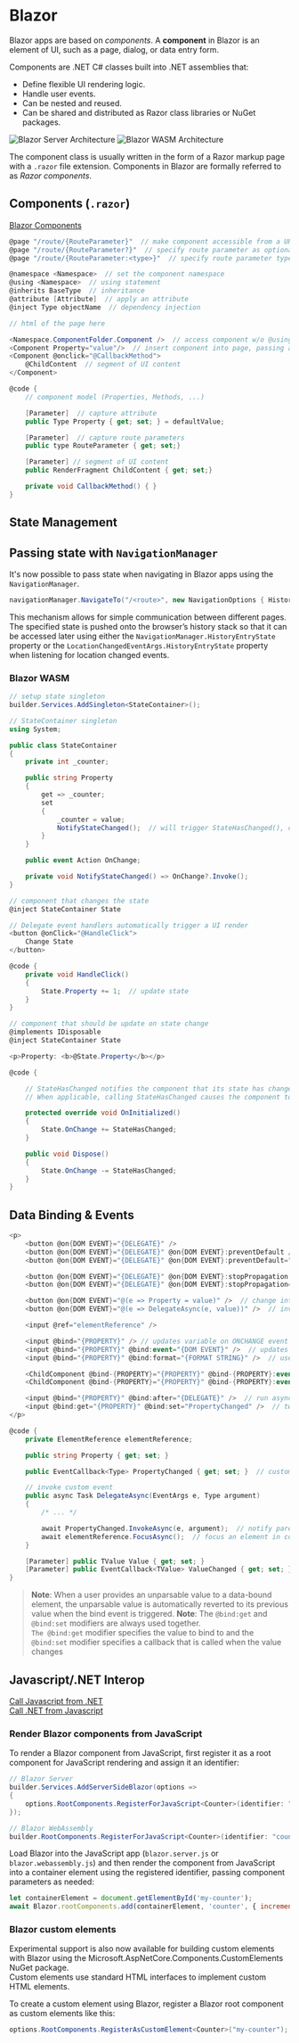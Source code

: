 # Blazor

Blazor apps are based on *components*. A **component** in Blazor is an element of UI, such as a page, dialog, or data entry form.

Components are .NET C# classes built into .NET assemblies that:

- Define flexible UI rendering logic.
- Handle user events.
- Can be nested and reused.
- Can be shared and distributed as Razor class libraries or NuGet packages.

![Blazor Server Architecture](../../../img/dotnet_blazor-server.avif)
![Blazor WASM Architecture](../../../img/dotnet_blazor-webassembly.avif)

The component class is usually written in the form of a Razor markup page with a `.razor` file extension. Components in Blazor are formally referred to as *Razor components*.

## Components (`.razor`)

[Blazor Components](https://docs.microsoft.com/en-us/aspnet/core/blazor/components/)

```cs
@page "/route/{RouteParameter}"  // make component accessible from a URL
@page "/route/{RouteParameter?}"  // specify route parameter as optional
@page "/route/{RouteParameter:<type>}"  // specify route parameter type

@namespace <Namespace>  // set the component namespace
@using <Namespace>  // using statement
@inherits BaseType  // inheritance
@attribute [Attribute]  // apply an attribute
@inject Type objectName  // dependency injection

// html of the page here

<Namespace.ComponentFolder.Component />  // access component w/o @using
<Component Property="value"/>  // insert component into page, passing attributes
<Component @onclick="@CallbackMethod">
    @ChildContent  // segment of UI content
</Component>

@code {
    // component model (Properties, Methods, ...)

    [Parameter]  // capture attribute 
    public Type Property { get; set; } = defaultValue;

    [Parameter]  // capture route parameters
    public type RouteParameter { get; set;}

    [Parameter] // segment of UI content
    public RenderFragment ChildContent { get; set;}

    private void CallbackMethod() { }
}
```

## State Management

## Passing state with `NavigationManager`

It's now possible to pass state when navigating in Blazor apps using the `NavigationManager`.

```cs
navigationManager.NavigateTo("/<route>", new NavigationOptions { HistoryEntryState = value });
```

This mechanism allows for simple communication between different pages. The specified state is pushed onto the browser’s history stack so that it can be accessed later using either the `NavigationManager.HistoryEntryState` property or the `LocationChangedEventArgs.HistoryEntryState` property when listening for location changed events.

### Blazor WASM

```cs
// setup state singleton
builder.Services.AddSingleton<StateContainer>();
```

```cs
// StateContainer singleton
using System;

public class StateContainer
{
    private int _counter;

    public string Property
    {
        get => _counter;
        set
        {
            _counter = value;
            NotifyStateChanged();  // will trigger StateHasChanged(), causing a render 
        }
    }

    public event Action OnChange;

    private void NotifyStateChanged() => OnChange?.Invoke();
}
```

```cs
// component that changes the state
@inject StateContainer State

// Delegate event handlers automatically trigger a UI render
<button @onClick="@HandleClick">
    Change State
</button>

@code {
    private void HandleClick()
    {
        State.Property += 1;  // update state
    }
}
```

```cs
// component that should be update on state change
@implements IDisposable
@inject StateContainer State

<p>Property: <b>@State.Property</b></p>

@code {

    // StateHasChanged notifies the component that its state has changed. 
    // When applicable, calling StateHasChanged causes the component to be rerendered.

    protected override void OnInitialized()
    {
        State.OnChange += StateHasChanged;
    }

    public void Dispose()
    {
        State.OnChange -= StateHasChanged;
    }
}
```

## Data Binding & Events

```cs
<p>
    <button @on{DOM EVENT}="{DELEGATE}" />
    <button @on{DOM EVENT}="{DELEGATE}" @on{DOM EVENT}:preventDefault />  // prevent default action
    <button @on{DOM EVENT}="{DELEGATE}" @on{DOM EVENT}:preventDefault="{CONDITION}" />  // prevent default action if CONDITION is true

    <button @on{DOM EVENT}="{DELEGATE}" @on{DOM EVENT}:stopPropagation />
    <button @on{DOM EVENT}="{DELEGATE}" @on{DOM EVENT}:stopPropagation="{CONDITION}" />  // stop event propagation if CONDITION is true

    <button @on{DOM EVENT}="@(e => Property = value)" />  // change internal state w/ lambda
    <button @on{DOM EVENT}="@(e => DelegateAsync(e, value))" />  // invoke delegate w/ lambda

    <input @ref="elementReference" />

    <input @bind="{PROPERTY}" /> // updates variable on ONCHANGE event (focus loss)
    <input @bind="{PROPERTY}" @bind:event="{DOM EVENT}" />  // updates value on DOM EVENT
    <input @bind="{PROPERTY}" @bind:format="{FORMAT STRING}" />  // use FORMAT STRING to display value

    <ChildComponent @bind-{PROPERTY}="{PROPERTY}" @bind-{PROPERTY}:event="{EVENT}" />  // bind to child component {PROPERTY}
    <ChildComponent @bind-{PROPERTY}="{PROPERTY}" @bind-{PROPERTY}:event="{PROPERTY}Changed" />  // bind to child component {PROPERTY}, listen for custom event

    <input @bind="{PROPERTY}" @bind:after="{DELEGATE}" />  // run async logic after bind event completion
    <input @bind:get="{PROPERTY}" @bind:set="PropertyChanged" />  // two-way data binding
</p>

@code {
    private ElementReference elementReference;

    public string Property { get; set; }

    public EventCallback<Type> PropertyChanged { get; set; }  // custom event {PROPERTY}Changed

    // invoke custom event
    public async Task DelegateAsync(EventArgs e, Type argument)
    {   
        /* ... */

        await PropertyChanged.InvokeAsync(e, argument);  // notify parent bound prop has changed
        await elementReference.FocusAsync();  // focus an element in code
    }

    [Parameter] public TValue Value { get; set; }
    [Parameter] public EventCallback<TValue> ValueChanged { get; set; }
}
```

> **Note**: When a user provides an unparsable value to a data-bound element, the unparsable value is automatically reverted to its previous value when the bind event is triggered.
> **Note**: The `@bind:get` and `@bind:set` modifiers are always used together.  
> `The @bind:get` modifier specifies the value to bind to and the `@bind:set` modifier specifies a callback that is called when the value changes

## Javascript/.NET Interop

[Call Javascript from .NET](https://docs.microsoft.com/en-us/aspnet/core/blazor/call-javascript-from-dotnet)  
[Call .NET from Javascript](https://docs.microsoft.com/en-us/aspnet/core/blazor/call-dotnet-from-javascript)

### Render Blazor components from JavaScript

To render a Blazor component from JavaScript, first register it as a root component for JavaScript rendering and assign it an identifier:

```cs
// Blazor Server
builder.Services.AddServerSideBlazor(options =>
{
    options.RootComponents.RegisterForJavaScript<Counter>(identifier: "counter");
});

// Blazor WebAssembly
builder.RootComponents.RegisterForJavaScript<Counter>(identifier: "counter");
```

Load Blazor into the JavaScript app (`blazor.server.js` or `blazor.webassembly.js`) and then render the component from JavaScript into a container element using the registered identifier, passing component parameters as needed:

```js
let containerElement = document.getElementById('my-counter');
await Blazor.rootComponents.add(containerElement, 'counter', { incrementAmount: 10 });
```

### Blazor custom elements

Experimental support is also now available for building custom elements with Blazor using the Microsoft.AspNetCore.Components.CustomElements NuGet package.  
Custom elements use standard HTML interfaces to implement custom HTML elements.

To create a custom element using Blazor, register a Blazor root component as custom elements like this:

```cs
options.RootComponents.RegisterAsCustomElement<Counter>("my-counter");
```
